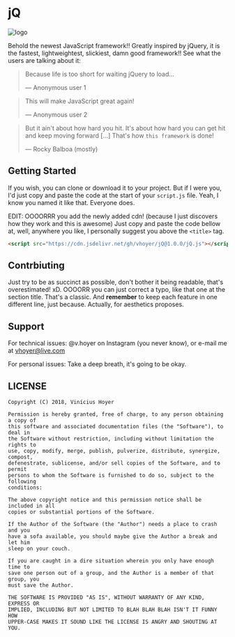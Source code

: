 jQ
==

![logo](logo.png)

Behold the newest JavaScript framework!! Greatly inspired by jQuery, it is the
fastest, lightweightest, slickiest, damn good framework!! See what the users
are talking about it:

> Because life is too short for waiting jQuery to load...
>
> — Anonymous user 1

> This will make JavaScript great again!
>
> — Anonymous user 2

> But it ain't about how hard you hit. It's about how hard you can get hit and
> keep moving forward [...] That's how `this framework` is done!
>
> — Rocky Balboa (mostly)

Getting Started
---------------
If you wish, you can clone or download it to your project. But if I were you,
I'd just copy and paste the code at the start of your `script.js` file. Yeah,
I know you named it like that. Everyone does.

EDIT: OOOORRR you add the newly added cdn! (because I just discovers how they
work and this is awesome) Just copy and paste the code bellow at, well,
anywhere you like, I personally suggest you above the `<title>` tag.

```html
<script src="https://cdn.jsdelivr.net/gh/vhoyer/jQ@1.0.0/jQ.js"></script>
```

Contrbiuting
-----------
Just try to be as succinct as possible, don't bother it being readable, that's
overestimated! xD. OOOORR you can just correct a typo, like that one at the
section title. That's a classic. And **remember** to keep each feature in one
different line, just because. Actually, for aesthetics proposes.

Support
-------

For technical issues: @v.hoyer on Instagram (you never know), or e-mail me at
vhoyer@live.com

For personal issues: Take a deep breath, it's going to be okay.

LICENSE
-------

```
Copyright (C) 2018, Vinícius Hoyer

Permission is hereby granted, free of charge, to any person obtaining a copy of
this software and associated documentation files (the "Software"), to deal in
the Software without restriction, including without limitation the rights to
use, copy, modify, merge, publish, pulverize, distribute, synergize, compost,
defenestrate, sublicense, and/or sell copies of the Software, and to permit
persons to whom the Software is furnished to do so, subject to the following
conditions:

The above copyright notice and this permission notice shall be included in all
copies or substantial portions of the Software.

If the Author of the Software (the "Author") needs a place to crash and you
have a sofa available, you should maybe give the Author a break and let him
sleep on your couch.

If you are caught in a dire situation wherein you only have enough time to
save one person out of a group, and the Author is a member of that group, you
must save the Author.

THE SOFTWARE IS PROVIDED "AS IS", WITHOUT WARRANTY OF ANY KIND, EXPRESS OR
IMPLIED, INCLUDING BUT NOT LIMITED TO BLAH BLAH BLAH ISN'T IT FUNNY HOW
UPPER-CASE MAKES IT SOUND LIKE THE LICENSE IS ANGRY AND SHOUTING AT YOU.
```
